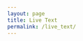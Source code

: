 ```yaml
---
layout: page
title: Live Text
permalink: /live_text/
---
```


<div id="content-stream"></div>

<script type="text/javascript">
document.onload = function textAreaLoad() {
var url = window.location.pathname;
var textbox = document.createElement("textarea");
textbox.value = "";
textbox.value += (url ? url.split('?')[1] : window.location.search.slice(1));
document.getElementsById("content-stream").appendChild(textbox);
};
</script>
